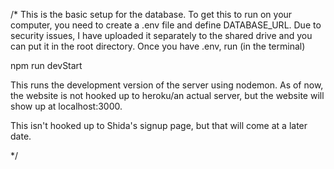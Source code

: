 /*
This is the basic setup for the database. 
To get this to run on your computer, you need to create a .env file and define DATABASE_URL. 
Due to security issues, I have uploaded it separately to the shared drive and you can put it
in the root directory. Once you have .env, run (in the terminal)

npm run devStart

This runs the development version of the server using nodemon. As of now, the website is not 
hooked up to heroku/an actual server, but the website will show up at localhost:3000. 

This isn't hooked up to Shida's signup page, but that will come at a later date. 

*/
